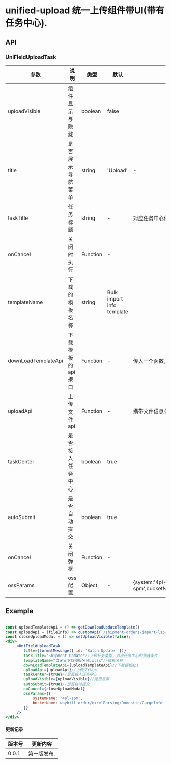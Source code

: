 # unified-upload 统一上传组件带UI(带有任务中心).

## API
### UniFieldUploadTask
| 参数                | 说明              | 类型     | 默认                      | 备注                                                         |
| ------------------- | ----------------- | -------- | ------------------------- | ------------------------------------------------------------ |
| uploadVisible       | 组件显示与隐藏    | boolean  | false                     |                                                              |
| title               | 是否展示导航菜单  | string   | 'Upload'                  | -                                                            |
| taskTitle           | 任务标题          | string   | -                         | 对应任务中心任务标题筛选项                                   |
| onCancel            | 关闭时执行        | Function | -                         |                                                              |
| templateName        | 下载的模板名称    | string   | Bulk import info template |                                                              |
| downLoadTemplateApi | 下载模板的api接口 | Function | -                         | 传入一个函数，该函数返回后端api接口函数                      |
| uploadApi           | 上传文件api       | Function | -                         | 携带文件信息参数，传入一个函数，该函数返回后端api接口函数，  |
| taskCenter          | 是否接入任务中心  | boolean  | true                      |                                                              |
| autoSubmit          | 是否自动提交      | boolean  | true                      |                                                              |
| onCancel            | 关闭弹框          | Function | -                         |                                                              |
| ossParams           | oss配置           | Object   | -                         | {system:'4pl-spm',bucketName:'waybill_order/excelParsing/Domestic/CargoInfoList'} |






## Example

```jsx

const uploadTemplateApi = () => getDownloadUpdateTemplate()
const uploadApi = (fileInfo) => customApi(`/shipment-orders/import-lsp-trace?ossId=${fileInfo.fileId}`, 'POST', '/juslink-4pl-spm-app', {})
const closeUploadModal = () => setUploadVisible(false);
<div>
	 <UniFieldUploadTask
        title={formatMessage({ id: 'Batch Update' })}
        taskTitle="Shipment Update"//上传任务类型，对应任务中心的筛选条件
        templateName="自定义下载模板名称.xlsx"//模板名称
        downLoadTemplateApi={uploadTemplateApi}//下载模板api
        uploadApi={uploadApi}//上传文件api
        taskCenter={true}//是否接入任务中心
        uploadVisible={uploadVisible}//是否显示
        autoSubmit={true}//是否自动提交
        onCancel={closeUploadModal}
        ossParams={{
            systemName: '4pl-spm',
            bucketName:'waybill_order/excelParsing/Domestic/CargoInfoList',
        }}
     />
</div>
```

#### 更新记录

| 版本号 | 更新内容                   |
| ------ | -------------------------- |
| 0.0.1  | 第一版发布.                |
